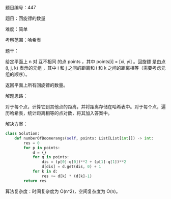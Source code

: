 题目编号：447

题目：回旋镖的数量

难度：简单

考察范围：哈希表

题干：

给定平面上 n 对 互不相同 的点 points ，其中 points[i] = [xi, yi] 。回旋镖 是由点 (i, j, k) 表示的元组 ，其中 i 和 j 之间的距离和 i 和 k 之间的距离相等（需要考虑元组的顺序）。

返回平面上所有回旋镖的数量。

解题思路：

对于每个点，计算它到其他点的距离，并将距离存储在哈希表中。对于每个点，遍历哈希表，统计距离相等的点对数，将其加入答案中。

解决方案：

```python
class Solution:
    def numberOfBoomerangs(self, points: List[List[int]]) -> int:
        res = 0
        for p in points:
            d = {}
            for q in points:
                dis = (p[0]-q[0])**2 + (p[1]-q[1])**2
                d[dis] = d.get(dis, 0) + 1
            for k in d:
                res += d[k] * (d[k]-1)
        return res
```

算法复杂度：时间复杂度为 O(n^2)，空间复杂度为 O(n)。
